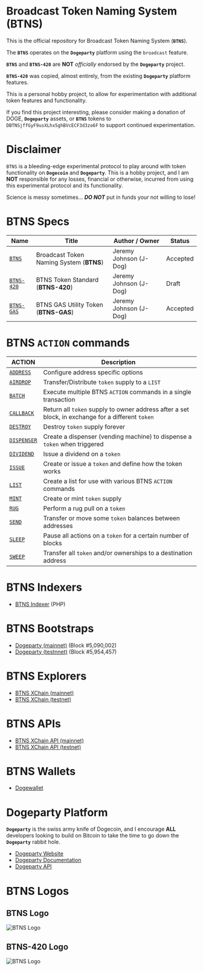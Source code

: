 # Broadcast Token Naming System (BTNS)

This is the official repository for Broadcast Token Naming System (**`BTNS`**). 

The **`BTNS`** operates on the **`Dogeparty`** platform using the `broadcast` feature. 

**`BTNS`** and **`BTNS-420`** are **NOT** _officially_ endorsed by the **`Dogeparty`** project. 

**`BTNS-420`** was copied, almost entirely, from the existing **`Dogeparty`** platform features. 

This is a personal hobby project, to allow for experimentation with additional token features and functionality.

If you find this project interesting, please consider making a donation of DOGE, **`Dogeparty`** assets, or **`BTNS`** tokens to `DBTNSjffGyF9usXLhx5ghBVcECF3d3zo6F` to support continued experimentation.


# Disclaimer 
`BTNS` is a bleeding-edge experimental protocol to play around with token functionality on **`Dogecoin`** and **`Dogeparty`**. This is a hobby project, and  I am **NOT** responsible for any losses, financial or otherwise, incurred from using this experimental protocol and its functionality. 

Science is messy sometimes... _**DO NOT**_ put in funds your not willing to lose!


# BTNS Specs

Name                          | Title                                     |  Author / Owner        | Status        |
----------------------------  | ----------------------------------------- | ---------------------- | ------------- |
[`BTNS`](./docs/BTNS.md)        | Broadcast Token Naming System (**BTNS**)  | Jeremy Johnson (J-Dog) | Accepted    |
[`BTNS-420`](./docs/BTNS-420.md)| BTNS Token Standard (**BTNS-420**)        | Jeremy Johnson (J-Dog) | Draft       |
[`BTNS-GAS`](./docs/BTNS-GAS.md)| BTNS GAS Utility Token (**BTNS-GAS**)     | Jeremy Johnson (J-Dog) | Accepted    |


# BTNS `ACTION` commands

| ACTION                                     | Description                                                                                       | 
| ------------------------------------------ | ------------------------------------------------------------------------------------------------- |
| [`ADDRESS`](./docs/actions/ADDRESS.md)     | Configure address specific options                                                                |
| [`AIRDROP`](./docs/actions/AIRDROP.md)     | Transfer/Distribute `token` supply to a `LIST`                                                    |
| [`BATCH`](./docs/actions/BATCH.md)         | Execute multiple BTNS `ACTION` commands in a single transaction                                   |
| [`CALLBACK`](./docs/actions/CALLBACK.md)   | Return all `token` supply to owner address after a set block, in exchange for a different `token` |
| [`DESTROY`](./docs/actions/DESTROY.md)     | Destroy `token` supply forever                                                                    |
| [`DISPENSER`](./docs/actions/DISPENSER.md) | Create a dispenser (vending machine) to dispense a `token` when triggered                         |
| [`DIVIDEND`](./docs/actions/DIVIDEND.md)   | Issue a dividend on a `token`                                                                     |
| [`ISSUE`](./docs/actions/ISSUE.md)         | Create or issue a `token` and define how the token works                                          |
| [`LIST`](./docs/actions/LIST.md)           | Create a list for use with various BTNS `ACTION` commands                                         |
| [`MINT`](./docs/actions/MINT.md)           | Create or mint `token` supply                                                                     |
| [`RUG`](./docs/actions/RUG.md)             | Perform a rug pull on a `token`                                                                   |
| [`SEND`](./docs/actions/SEND.md)           | Transfer or move some `token` balances between addresses                                          |
| [`SLEEP`](./docs/actions/SLEEP.md)         | Pause all actions on a `token` for a certain number of blocks                                     |
| [`SWEEP`](./docs/actions/SWEEP.md)         | Transfer all `token` and/or ownerships to a destination address                                   |


# BTNS Indexers
- [BTNS Indexer](.indexer/) (PHP)

# BTNS Bootstraps
- [Dogeparty (mainnet)](.indexer/bootstrap/BTNS_Dogeparty.sql.gz) (Block #5,090,002)
- [Dogeparty (testnnet)](.indexer/bootstrap/BTNS_Dogeparty_Testnet.sql.gz) (Block #5,954,457)


# BTNS Explorers
- [BTNS XChain (mainnet)](https://btns-dogeparty.xchain.io/)
- [BTNS XChain (testnet)](https://btns-dogeparty-testnet.xchain.io/)


# BTNS APIs
- [BTNS XChain API (mainnet)](https://btns-dogeparty.xchain.io/api)
- [BTNS XChain API (testnet)](https://btns-dogeparty-testnet.xchain.io/api)


# BTNS Wallets
- [Dogewallet](https://github.com/DogepartyXDP/dogewallet-desktop/releases)


# Dogeparty Platform
**`Dogeparty`** is the swiss army knife of Dogecoin, and I encourage **ALL** developers looking to build on Bitcoin to take the time to go down the **`Dogeparty`** rabbit hole.
- [Dogeparty Website](https://dogeparty.net)
- [Dogeparty Documentation](https://github.com/DogepartyXDP/Documentation)
- [Dogeparty API](https://dogeparty.net/api/)


# BTNS Logos

## BTNS Logo
![BTNS Logo](./logos/BTNS.wtf.png)

## BTNS-420 Logo
![BTNS Logo](./logos/BTNS-420.io.png)
